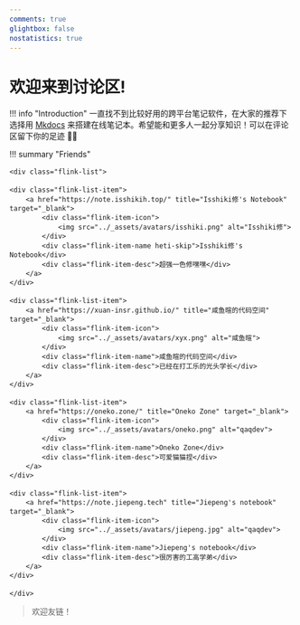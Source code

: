 ```yaml
---
comments: true
glightbox: false
nostatistics: true
---
```


# 欢迎来到讨论区!

!!! info "Introduction"
    一直找不到比较好用的跨平台笔记软件，在大家的推荐下选择用 [Mkdocs](https://www.mkdocs.org/) 来搭建在线笔记本。希望能和更多人一起分享知识！可以在评论区留下你的足迹 👣👣

!!! summary "Friends"

    <div class="flink-list">

    <div class="flink-list-item">
        <a href="https://note.isshikih.top/" title="Isshiki修's Notebook" target="_blank">
            <div class="flink-item-icon">
                <img src="../_assets/avatars/isshiki.png" alt="Isshiki修">
            </div>
            <div class="flink-item-name heti-skip">Isshiki修's Notebook</div>
            <div class="flink-item-desc">超强一色修嘿嘿</div>
        </a>
    </div>

    <div class="flink-list-item">
        <a href="https://xuan-insr.github.io/" title="咸鱼暄的代码空间" target="_blank">
            <div class="flink-item-icon">
                <img src="../_assets/avatars/xyx.png" alt="咸鱼暄">
            </div>
            <div class="flink-item-name">咸鱼暄的代码空间</div>
            <div class="flink-item-desc">已经在打工乐的光头学长</div>
        </a>
    </div>

    <div class="flink-list-item">
        <a href="https://oneko.zone/" title="Oneko Zone" target="_blank">
            <div class="flink-item-icon">
                <img src="../_assets/avatars/oneko.png" alt="qaqdev">
            </div>
            <div class="flink-item-name">Oneko Zone</div>
            <div class="flink-item-desc">可爱猫猫捏</div>
        </a>
    </div>

    <div class="flink-list-item">
        <a href="https://note.jiepeng.tech" title="Jiepeng's notebook" target="_blank">
            <div class="flink-item-icon">
                <img src="../_assets/avatars/jiepeng.jpg" alt="qaqdev">
            </div>
            <div class="flink-item-name">Jiepeng's notebook</div>
            <div class="flink-item-desc">很厉害的工高学弟</div>
        </a>
    </div>

    </div>

> 欢迎友链！
